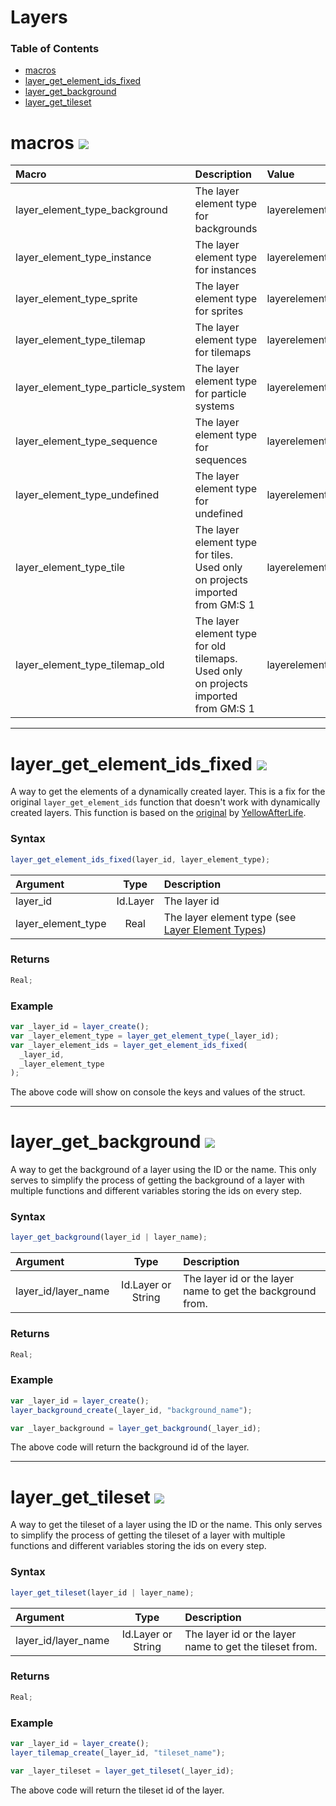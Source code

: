 # Layers

### Table of Contents

- [macros](#macros)
- [layer_get_element_ids_fixed](#layer_get_element_ids_fixed)
- [layer_get_background](#layer_get_background)
- [layer_get_tileset](#layer_get_tileset)

# macros ![](https://img.shields.io/badge/v1.5.0-5cd3b4?style=flat)

| Macro                              | Description                                                                         | Value                           |
| :--------------------------------- | :---------------------------------------------------------------------------------- | :------------------------------ |
| layer_element_type_background      | The layer element type for backgrounds                                              | layerelementtype_background     |
| layer_element_type_instance        | The layer element type for instances                                                | layerelementtype_instance       |
| layer_element_type_sprite          | The layer element type for sprites                                                  | layerelementtype_sprite         |
| layer_element_type_tilemap         | The layer element type for tilemaps                                                 | layerelementtype_tilemap        |
| layer_element_type_particle_system | The layer element type for particle systems                                         | layerelementtype_particlesystem |
| layer_element_type_sequence        | The layer element type for sequences                                                | layerelementtype_sequence       |
| layer_element_type_undefined       | The layer element type for undefined                                                | layerelementtype_undefined      |
| layer_element_type_tile            | The layer element type for tiles. Used only on projects imported from GM:S 1        | layerelementtype_tile           |
| layer_element_type_tilemap_old     | The layer element type for old tilemaps. Used only on projects imported from GM:S 1 | layerelementtype_oldtilemap     |

---

# layer_get_element_ids_fixed ![](https://img.shields.io/badge/v1.2.1-3e5f4a?style=flat)

A way to get the elements of a dynamically created layer. This is a fix for the original `layer_get_element_ids` function that doesn't work with dynamically created layers. This function is based on the [original](https://itch.io/post/2224479) by [YellowAfterLife](https://yal.cc).

### Syntax

```js
layer_get_element_ids_fixed(layer_id, layer_element_type);
```

| Argument           |   Type   | Description                                                                                                                                                                                 |
| :----------------- | :------: | :------------------------------------------------------------------------------------------------------------------------------------------------------------------------------------------ |
| layer_id           | Id.Layer | The layer id                                                                                                                                                                                |
| layer_element_type |   Real   | The layer element type (see [Layer Element Types](https://manual.yoyogames.com/GameMaker_Language/GML_Reference/Asset_Management/Rooms/General_Layer_Functions/layer_get_element_type.htm)) |

### Returns

```js
Real;
```

### Example

```js
var _layer_id = layer_create();
var _layer_element_type = layer_get_element_type(_layer_id);
var _layer_element_ids = layer_get_element_ids_fixed(
  _layer_id,
  _layer_element_type
);
```

The above code will show on console the keys and values of the struct.

---

# layer_get_background ![](https://img.shields.io/badge/v1.5.0-5cd3b4?style=flat)

A way to get the background of a layer using the ID or the name. This only serves to simplify the process of getting the background of a layer with multiple functions and different variables storing the ids on every step.

### Syntax

```js
layer_get_background(layer_id | layer_name);
```

| Argument            |        Type        | Description                                                |
| :------------------ | :----------------: | :--------------------------------------------------------- |
| layer_id/layer_name | Id.Layer or String | The layer id or the layer name to get the background from. |

### Returns

```js
Real;
```

### Example

```js
var _layer_id = layer_create();
layer_background_create(_layer_id, "background_name");

var _layer_background = layer_get_background(_layer_id);
```

The above code will return the background id of the layer.

---

# layer_get_tileset ![](https://img.shields.io/badge/v1.5.0-5cd3b4?style=flat)

A way to get the tileset of a layer using the ID or the name. This only serves to simplify the process of getting the tileset of a layer with multiple functions and different variables storing the ids on every step.

### Syntax

```js
layer_get_tileset(layer_id | layer_name);
```

| Argument            |        Type        | Description                                             |
| :------------------ | :----------------: | :------------------------------------------------------ |
| layer_id/layer_name | Id.Layer or String | The layer id or the layer name to get the tileset from. |

### Returns

```js
Real;
```

### Example

```js
var _layer_id = layer_create();
layer_tilemap_create(_layer_id, "tileset_name");

var _layer_tileset = layer_get_tileset(_layer_id);
```

The above code will return the tileset id of the layer.
